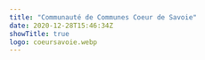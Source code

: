 ```yaml
---
title: "Communauté de Communes Coeur de Savoie"
date: 2020-12-28T15:46:34Z
showTitle: true
logo: coeursavoie.webp
---
```

